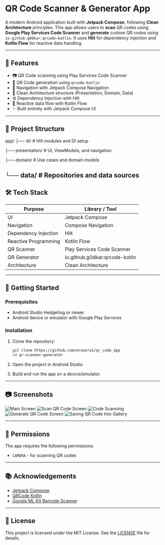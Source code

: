 # QR Code Scanner & Generator App

A modern Android application built with **Jetpack Compose**, following **Clean Architecture** principles. This app allows users to **scan** QR codes using **Google Play Services Code Scanner** and **generate** custom QR codes using `io.github.g0dkar:qrcode-kotlin`. It uses **Hilt** for dependency injection and **Kotlin Flow** for reactive data handling.

---

## 🚀 Features

- 📷 QR Code scanning using Play Services Code Scanner
- 🧾 QR Code generation using `qrcode-kotlin`
- 🧭 Navigation with Jetpack Compose Navigation
- 🧱 Clean Architecture structure (Presentation, Domain, Data)
- ⚙️ Dependency Injection with Hilt
- 🔁 Reactive data flow with Kotlin Flow
- ✨ Built entirely with Jetpack Compose UI

---

## 🧱 Project Structure
app/
├── di/ # Hilt modules and DI setup

├── presentation/ # UI, ViewModels, and navigation

├── domain/ # Use cases and domain models

└── data/ # Repositories and data sources
---

## 🛠 Tech Stack

| Purpose              | Library / Tool                         |
|----------------------|----------------------------------------|
| UI                   | Jetpack Compose                        |
| Navigation           | Compose Navigation                     |
| Dependency Injection | Hilt                                   |
| Reactive Programming | Kotlin Flow                            |
| QR Scanner           | Play Services Code Scanner             |
| QR Generator         | io.github.g0dkar:qrcode-kotlin         |
| Architecture         | Clean Architecture                     |

---

## 📲 Getting Started

### Prerequisites
- Android Studio Hedgehog or newer
- Android device or emulator with Google Play Services

### Installation
1. Clone the repository:
    ```bash
    git clone https://github.com/erazero1/qr_code_app
    cd qr-scanner-generator
    ```

2. Open the project in Android Studio.

3. Build and run the app on a device/emulator.

---

## 📷 Screenshots

![Main Screen](screenshots/main_screen.png)
![Scan QR Code Screen](screenshots/scan_qr_code_screen.png)
![Code Scanning](screenshots/code_scanning.png)
![Generate QR Code Screen](screenshots/generate_qr_code_screen.png)
![Saving QR Code Into Gallery](screenshots/saving_qr_into_gallery.png)

---

## 🔐 Permissions

The app requires the following permissions:
- `CAMERA` - for scanning QR codes

---

## 📚 Acknowledgements

- [Jetpack Compose](https://developer.android.com/jetpack/compose)
- [QRCode Kotlin](https://github.com/g0dkar/qrcode-kotlin)
- [Google ML Kit Barcode Scanner](https://developers.google.com/ml-kit/vision/barcode-scanning/android)

---

## 📄 License

This project is licensed under the MIT License. See the [LICENSE](LICENSE) file for details.
